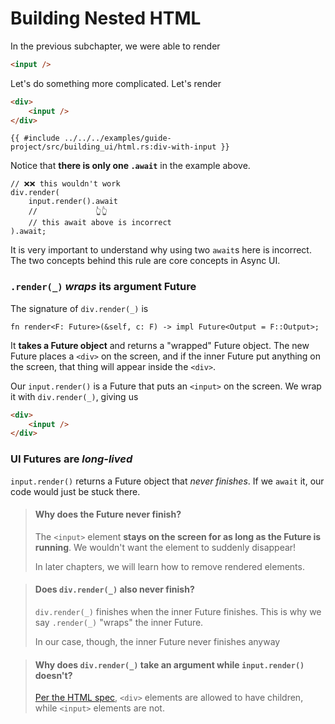 # Building Nested HTML

In the previous subchapter, we were able to render
```html
<input />
```

Let's do something more complicated. Let's render
```html
<div>
	<input />
</div>
```

```rust,noplayground
{{ #include ../../../examples/guide-project/src/building_ui/html.rs:div-with-input }}
```

Notice that **there is only one `.await`** in the example above.

```rust,ignore
// ❌❌ this wouldn't work
div.render(
	input.render().await
	//             👆👆
	// this await above is incorrect
).await;
```

It is very important to understand why using two `await`s here is incorrect.
The two concepts behind this rule are core concepts in Async UI.

### `.render(_)` *wraps* its argument Future
The signature of `div.render(_)` is
```rust,ignore
fn render<F: Future>(&self, c: F) -> impl Future<Output = F::Output>;
```
It **takes a Future object** and returns a "wrapped" Future object.
The new Future places a `<div>` on the screen, and if the inner Future
put anything on the screen, that thing will appear inside the `<div>`.

Our `input.render()` is a Future that puts an `<input>` on the screen.
We wrap it with `div.render(_)`, giving us
```html
<div>
	<input />
</div>
```

### UI Futures are *long-lived*
`input.render()` returns a Future object that *never finishes*.
If we `await` it, our code would just be stuck there.
> #### Why does the Future never finish?
> The `<input>` element **stays on the screen for as long as the Future is
> running**. We wouldn't want the element to suddenly disappear!
> 
> In later chapters, we will learn how to remove rendered elements.

> #### Does `div.render(_)` also never finish?
> `div.render(_)` finishes when the inner Future finishes.
> This is why we say `.render(_)` "wraps" the inner Future.
> 
> In our case, though, the inner Future never finishes anyway

> #### Why does `div.render(_)` take an argument while `input.render()` doesn't?
> [Per the HTML spec](https://html.spec.whatwg.org/multipage/syntax.html#void-elements),
> `<div>` elements are allowed to have children, while `<input>` elements are not.
